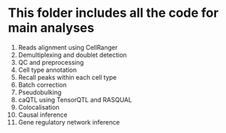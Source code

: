# This folder includes all the code for main analyses

1. Reads alignment using CellRanger
2. Demultiplexing and doublet detection
3. QC and preprocessing
4. Cell type annotation
5. Recall peaks within each cell type
6. Batch correction
7. Pseudobulking
8. caQTL using TensorQTL and RASQUAL
9. Colocalisation
10. Causal inference
11. Gene regulatory network inference
